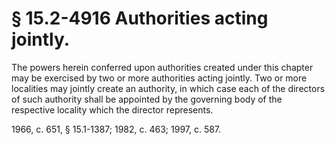 # § 15.2-4916 Authorities acting jointly.

<p>The powers herein conferred upon authorities created under this chapter may be exercised by two or more authorities acting jointly. Two or more localities may jointly create an authority, in which case each of the directors of such authority shall be appointed by the governing body of the respective locality which the director represents.</p><p>1966, c. 651, § 15.1-1387; 1982, c. 463; 1997, c. 587.</p>